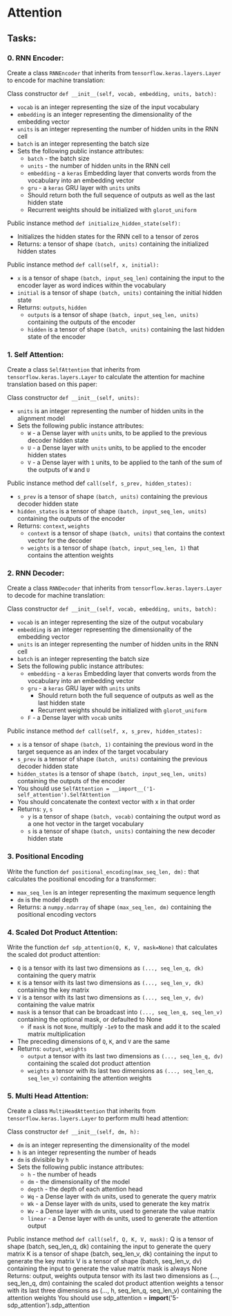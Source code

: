 # Attention

## Tasks:

### 0. RNN Encoder:
Create a class ``RNNEncoder`` that inherits from t``ensorflow.keras.layers.Layer`` to encode for machine translation:

Class constructor ``def __init__(self, vocab, embedding, units, batch):``
- ``vocab`` is an integer representing the size of the input vocabulary
- ``embedding`` is an integer representing the dimensionality of the embedding vector
- ``units`` is an integer representing the number of hidden units in the RNN cell
- ``batch`` is an integer representing the batch size
- Sets the following public instance attributes:
   - ``batch`` - the batch size
   - ``units`` - the number of hidden units in the RNN cell
   - ``embedding`` - a ``keras`` Embedding layer that converts words from the vocabulary into an embedding vector
    - ``gru`` - a ``keras`` GRU layer with ``units`` units
     - Should return both the full sequence of outputs as well as the last hidden state
     - Recurrent weights should be initialized with ``glorot_uniform``

Public instance method ``def initialize_hidden_state(self):``
- Initializes the hidden states for the RNN cell to a tensor of zeros
- Returns: a tensor of shape ``(batch, units)`` containing the initialized hidden states

Public instance method ``def call(self, x, initial):``
- ``x`` is a tensor of shape ``(batch, input_seq_len)`` containing the input to the encoder layer as word indices within the vocabulary
- ``initial`` is a tensor of shape ``(batch, units)`` containing the initial hidden state
- Returns: ``outputs``, ``hidden``
   - ``outputs`` is a tensor of shape ``(batch, input_seq_len, units)`` containing the outputs of the encoder
   - ``hidden`` is a tensor of shape ``(batch, units)`` containing the last hidden state of the encoder


### 1. Self Attention:
Create a class ``SelfAttention`` that inherits from ``tensorflow.keras.layers.Layer`` to calculate the attention for machine translation based on this paper:

Class constructor ``def __init__(self, units):``
   - ``units`` is an integer representing the number of hidden units in the alignment model
- Sets the following public instance attributes:
  - ``W`` - a Dense layer with ``units`` units, to be applied to the previous decoder hidden state
  - ``U`` - a Dense layer with ``units`` units, to be applied to the encoder hidden states
  - ``V`` - a Dense layer with ``1`` units, to be applied to the tanh of the sum of the outputs of ``W`` and ``U``

Public instance method def ``call(self, s_prev, hidden_states):``
- ``s_prev`` is a tensor of shape ``(batch, units)`` containing the previous decoder hidden state
- ``hidden_states`` is a tensor of shape ``(batch, input_seq_len, units)`` containing the outputs of  the encoder
- Returns: ``context``, ``weights``
  - ``context`` is a tensor of shape ``(batch, units)`` that contains the context vector for the decoder
  - ``weights`` is a tensor of shape ``(batch, input_seq_len, 1)`` that contains the attention weights

### 2. RNN Decoder:
Create a class ``RNNDecoder`` that inherits from ``tensorflow.keras.layers.Layer`` to decode for machine translation:

Class constructor ``def __init__(self, vocab, embedding, units, batch):``
- ``vocab`` is an integer representing the size of the output vocabulary
- ``embedding`` is an integer representing the dimensionality of the embedding vector
- ``units`` is an integer representing the number of hidden units in the RNN cell
- ``batch`` is an integer representing the batch size
- Sets the following public instance attributes:
   - ``embedding`` - a ``keras`` Embedding layer that converts words from the vocabulary into an embedding vector
   - ``gru`` - a ``keras`` GRU layer with ``units`` units
     - Should return both the full sequence of outputs as well as the last hidden state
     - Recurrent weights should be initialized with ``glorot_uniform``
   - ``F`` - a Dense layer with ``vocab`` units

Public instance method ``def call(self, x, s_prev, hidden_states):``
- ``x`` is a tensor of shape ``(batch, 1)`` containing the previous word in the target sequence as an index of the target vocabulary
- ``s_prev`` is a tensor of shape ``(batch, units)`` containing the previous decoder hidden state
- ``hidden_states`` is a tensor of shape ``(batch, input_seq_len, units)`` containing the outputs of the encoder
- You should use ``SelfAttention = __import__('1-self_attention').SelfAttention``
- You should concatenate the context vector with x in that order
- Returns: ``y``, ``s``
  - ``y`` is a tensor of shape ``(batch, vocab)`` containing the output word as a one hot vector in the target vocabulary
  - ``s`` is a tensor of shape ``(batch, units)`` containing the new decoder hidden state

### 3. Positional Encoding
Write the function ``def positional_encoding(max_seq_len, dm):`` that calculates the positional encoding for a transformer:

- ``max_seq_len`` is an integer representing the maximum sequence length
- ``dm`` is the model depth
- Returns: a ``numpy.ndarray`` of shape ``(max_seq_len, dm)`` containing the positional encoding vectors

### 4. Scaled Dot Product Attention:
Write the function ``def sdp_attention(Q, K, V, mask=None)`` that calculates the scaled dot product attention:

- ``Q`` is a tensor with its last two dimensions as ``(..., seq_len_q, dk)`` containing the query matrix
- ``K`` is a tensor with its last two dimensions as ``(..., seq_len_v, dk)`` containing the key matrix
- ``V`` is a tensor with its last two dimensions as ``(..., seq_len_v, dv)`` containing the value matrix
- ``mask`` is a tensor that can be broadcast into ``(..., seq_len_q, seq_len_v)`` containing the optional mask, or defaulted to None
  - if ``mask`` is not ``None``, multiply ``-1e9`` to the mask and add it to the scaled matrix multiplication
- The preceding dimensions of ``Q``, ``K``, and ``V`` are the same
- Returns: ``output``, ``weights``
  - ``output`` a tensor with its last two dimensions as ``(..., seq_len_q, dv)`` containing the scaled dot product attention
  - ``weights`` a tensor with its last two dimensions as ``(..., seq_len_q, seq_len_v)`` containing the attention weights

### 5. Multi Head Attention:
Create a class ``MultiHeadAttention`` that inherits from ``tensorflow.keras.layers.Layer`` to perform multi head attention:

Class constructor ``def __init__(self, dm, h):``
- ``dm`` is an integer representing the dimensionality of the model
- ``h`` is an integer representing the number of heads
- ``dm`` is divisible by ``h``
- Sets the following public instance attributes:
  - ``h`` - the number of heads
  - ``dm`` - the dimensionality of the model
  - ``depth`` - the depth of each attention head
  - ``Wq`` - a Dense layer with ``dm`` units, used to generate the query matrix
  - ``Wk`` - a Dense layer with ``dm`` units, used to generate the key matrix
  - ``Wv`` - a Dense layer with ``dm`` units, used to generate the value matrix
  - ``linear`` - a Dense layer with ``dm`` units, used to generate the attention output

Public instance method ``def call(self, Q, K, V, mask):``
Q is a tensor of shape (batch, seq_len_q, dk) containing the input to generate the query matrix
K is a tensor of shape (batch, seq_len_v, dk) containing the input to generate the key matrix
V is a tensor of shape (batch, seq_len_v, dv) containing the input to generate the value matrix
mask is always None
Returns: output, weights
outputa tensor with its last two dimensions as (..., seq_len_q, dm) containing the scaled dot product attention
weights a tensor with its last three dimensions as (..., h, seq_len_q, seq_len_v) containing the attention weights
You should use sdp_attention = __import__('5-sdp_attention').sdp_attention